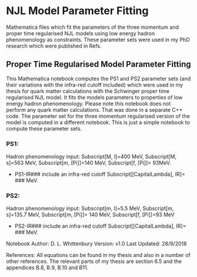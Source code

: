 # NJL Model Parameter Fitting

Mathematica files which fit the parameters of the three momentum and proper time
regularised NJL models using low energy hadron phenomenology as constraints.
These parameter sets were used in my PhD research which were published in Refs.


## Proper Time Regularised Model Parameter Fitting

This Mathematica notebook computes the PS1 and PS2 parameter sets (and their variations with the infra-red cutoff included) which were used in my thesis for quark matter calculations with the Schwinger proper time regularised NJL model. It fits the models parameters to properties of low energy hadron phenomenology. Please note this notebook does not perform any quark matter calculations. That was done in a separate C++ code. The parameter set for the three momentum regularised version of the model is computed in a different notebook. This is just a simple notebook to compute these parameter sets.

### PS1:
Hadron phenomenology input: Subscript[M, l]=400 MeV, Subscript[M, s]=563 MeV, Subscript[m, \[Pi]]=140 MeV, Subscript[f, \[Pi]]= 93MeV.
* PS1-IR### include an infra-red cutoff Subscript[\[CapitalLambda], IR]= ### MeV.

### PS2:
Hadron phenomenology input: Subscript[m, l]=5.5 MeV, Subscript[m, s]=135.7 MeV, Subscript[m, \[Pi]]= 140 MeV, Subscript[f, \[Pi]]=93 MeV
* PS2-IR### include an infra-red cutoff Subscript[\[CapitalLambda], IR]= ### MeV.

Notebook Author: D. L. Whittenbury
Version: v1.0
Last Updated: 28/9/2018

References:
All equations can be found in my thesis and also in a number of other references. The relevant parts of my thesis are section 6.5 and the appendices B.8, B.9, B.10 and B11.
